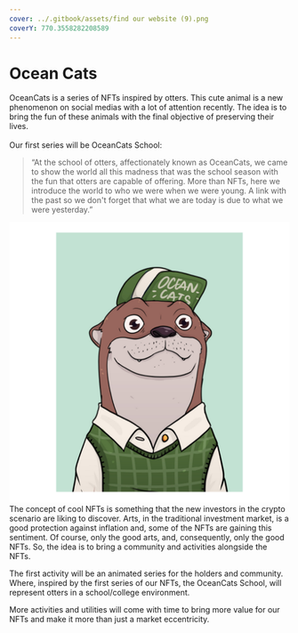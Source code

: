 ```yaml
---
cover: ../.gitbook/assets/find our website (9).png
coverY: 770.3558282208589
---
```


# Ocean Cats

OceanCats is a series of NFTs inspired by otters. This cute animal is a new phenomenon on social medias with a lot of attention recently. The idea is to bring the fun of these animals with the final objective of preserving their lives.\
\
Our first series will be OceanCats School:&#x20;

> “At the school of otters, affectionately known as OceanCats, we came to show the world all this madness that was the school season with the fun that otters are capable of offering. More than NFTs, here we introduce the world to who we were when we were young. A link with the past so we don't forget that what we are today is due to what we were yesterday.”

<img src="../.gitbook/assets/NFT-7-6-1024x1024.png" alt="" data-size="original">\
The concept of cool NFTs is something that the new investors in the crypto scenario are liking to discover. Arts, in the traditional investment market, is a good protection against inflation and, some of the NFTs are gaining this sentiment. Of course, only the good arts, and, consequently, only the good NFTs. So, the idea is to bring a community and activities alongside the NFTs.

The first activity will be an animated series for the holders and community. Where, inspired by the first series of our NFTs, the OceanCats School, will represent otters in a school/college environment.

More activities and utilities will come with time to bring more value for our NFTs and make it more than just a market eccentricity.

